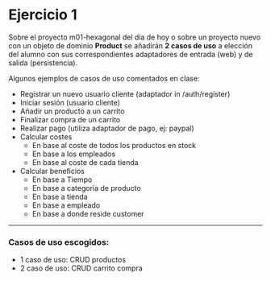 # Ejercicio 1

Sobre el proyecto m01-hexagonal del día de hoy o sobre un proyecto nuevo con un objeto de dominio **Product** se añadirán **2 casos de uso** a elección del alumno con sus correspondientes adaptadores de entrada (web) y de salida (persistencia).

Algunos ejemplos de casos de uso comentados en clase:

* Registrar un nuevo usuario cliente (adaptador in /auth/register)
* Iniciar sesión (usuario cliente)
* Añadir un producto a un carrito
* Finalizar compra de un carrito
* Realizar pago (utiliza adaptador de pago, ej: paypal)
* Calcular costes
    * En base al coste de todos los productos en stock
    * En base a los empleados
    * En base al coste de cada tienda
* Calcular beneficios
    * En base a Tiempo
    * En base a categoría de producto
    * En base a tienda
    * En base a empleado
    * En base a donde reside customer

***

### Casos de uso escogidos:
* 1 caso de uso: CRUD productos
* 2 caso de uso: CRUD carrito compra